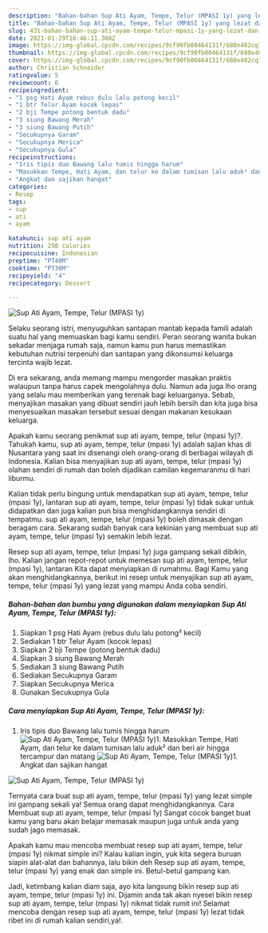 ```yaml
---
description: "Bahan-bahan Sup Ati Ayam, Tempe, Telur (MPASI 1y) yang lezat dan Mudah Dibuat"
title: "Bahan-bahan Sup Ati Ayam, Tempe, Telur (MPASI 1y) yang lezat dan Mudah Dibuat"
slug: 431-bahan-bahan-sup-ati-ayam-tempe-telur-mpasi-1y-yang-lezat-dan-mudah-dibuat
date: 2021-01-29T16:46:11.308Z
image: https://img-global.cpcdn.com/recipes/9cf90fb00464131f/680x482cq70/sup-ati-ayam-tempe-telur-mpasi-1y-foto-resep-utama.jpg
thumbnail: https://img-global.cpcdn.com/recipes/9cf90fb00464131f/680x482cq70/sup-ati-ayam-tempe-telur-mpasi-1y-foto-resep-utama.jpg
cover: https://img-global.cpcdn.com/recipes/9cf90fb00464131f/680x482cq70/sup-ati-ayam-tempe-telur-mpasi-1y-foto-resep-utama.jpg
author: Christian Schneider
ratingvalue: 5
reviewcount: 6
recipeingredient:
- "1 psg Hati Ayam rebus dulu lalu potong kecil"
- "1 btr Telur Ayam kocok lepas"
- "2 bji Tempe potong bentuk dadu"
- "3 siung Bawang Merah"
- "3 siung Bawang Putih"
- "Secukupnya Garam"
- "Secukupnya Merica"
- "Secukupnya Gula"
recipeinstructions:
- "Iris tipis duo Bawang lalu tumis hingga harum"
- "Masukkan Tempe, Hati Ayam, dan telur ke dalam tumisan lalu aduk² dan beri air hingga tercampur dan matang"
- "Angkat dan sajikan hangat"
categories:
- Resep
tags:
- sup
- ati
- ayam

katakunci: sup ati ayam 
nutrition: 298 calories
recipecuisine: Indonesian
preptime: "PT40M"
cooktime: "PT30M"
recipeyield: "4"
recipecategory: Dessert

---
```



![Sup Ati Ayam, Tempe, Telur (MPASI 1y)](https://img-global.cpcdn.com/recipes/9cf90fb00464131f/680x482cq70/sup-ati-ayam-tempe-telur-mpasi-1y-foto-resep-utama.jpg)

Selaku seorang istri, menyuguhkan santapan mantab kepada famili adalah suatu hal yang memuaskan bagi kamu sendiri. Peran seorang  wanita bukan sekadar menjaga rumah saja, namun kamu pun harus memastikan kebutuhan nutrisi terpenuhi dan santapan yang dikonsumsi keluarga tercinta wajib lezat.

Di era  sekarang, anda memang mampu mengorder masakan praktis walaupun tanpa harus capek mengolahnya dulu. Namun ada juga lho orang yang selalu mau memberikan yang terenak bagi keluarganya. Sebab, menyajikan masakan yang dibuat sendiri jauh lebih bersih dan kita juga bisa menyesuaikan masakan tersebut sesuai dengan makanan kesukaan keluarga. 



Apakah kamu seorang penikmat sup ati ayam, tempe, telur (mpasi 1y)?. Tahukah kamu, sup ati ayam, tempe, telur (mpasi 1y) adalah sajian khas di Nusantara yang saat ini disenangi oleh orang-orang di berbagai wilayah di Indonesia. Kalian bisa menyajikan sup ati ayam, tempe, telur (mpasi 1y) olahan sendiri di rumah dan boleh dijadikan camilan kegemaranmu di hari liburmu.

Kalian tidak perlu bingung untuk mendapatkan sup ati ayam, tempe, telur (mpasi 1y), lantaran sup ati ayam, tempe, telur (mpasi 1y) tidak sukar untuk didapatkan dan juga kalian pun bisa menghidangkannya sendiri di tempatmu. sup ati ayam, tempe, telur (mpasi 1y) boleh dimasak dengan beragam cara. Sekarang sudah banyak cara kekinian yang membuat sup ati ayam, tempe, telur (mpasi 1y) semakin lebih lezat.

Resep sup ati ayam, tempe, telur (mpasi 1y) juga gampang sekali dibikin, lho. Kalian jangan repot-repot untuk memesan sup ati ayam, tempe, telur (mpasi 1y), lantaran Kita dapat menyiapkan di rumahmu. Bagi Kamu yang akan menghidangkannya, berikut ini resep untuk menyajikan sup ati ayam, tempe, telur (mpasi 1y) yang lezat yang mampu Anda coba sendiri.

<!--inarticleads1-->

##### Bahan-bahan dan bumbu yang digunakan dalam menyiapkan Sup Ati Ayam, Tempe, Telur (MPASI 1y):

1. Siapkan 1 psg Hati Ayam (rebus dulu lalu potong² kecil)
1. Sediakan 1 btr Telur Ayam (kocok lepas)
1. Siapkan 2 bji Tempe (potong bentuk dadu)
1. Siapkan 3 siung Bawang Merah
1. Sediakan 3 siung Bawang Putih
1. Sediakan Secukupnya Garam
1. Siapkan Secukupnya Merica
1. Gunakan Secukupnya Gula




<!--inarticleads2-->

##### Cara menyiapkan Sup Ati Ayam, Tempe, Telur (MPASI 1y):

1. Iris tipis duo Bawang lalu tumis hingga harum
<img src="https://img-global.cpcdn.com/steps/0bd4d1ecbbe5cb37/160x128cq70/sup-ati-ayam-tempe-telur-mpasi-1y-langkah-memasak-1-foto.jpg" alt="Sup Ati Ayam, Tempe, Telur (MPASI 1y)">1. Masukkan Tempe, Hati Ayam, dan telur ke dalam tumisan lalu aduk² dan beri air hingga tercampur dan matang
<img src="https://img-global.cpcdn.com/steps/e1144f095e490834/160x128cq70/sup-ati-ayam-tempe-telur-mpasi-1y-langkah-memasak-2-foto.jpg" alt="Sup Ati Ayam, Tempe, Telur (MPASI 1y)">1. Angkat dan sajikan hangat
<img src="https://img-global.cpcdn.com/steps/55e314a655c2b22a/160x128cq70/sup-ati-ayam-tempe-telur-mpasi-1y-langkah-memasak-3-foto.jpg" alt="Sup Ati Ayam, Tempe, Telur (MPASI 1y)">



Ternyata cara buat sup ati ayam, tempe, telur (mpasi 1y) yang lezat simple ini gampang sekali ya! Semua orang dapat menghidangkannya. Cara Membuat sup ati ayam, tempe, telur (mpasi 1y) Sangat cocok banget buat kamu yang baru akan belajar memasak maupun juga untuk anda yang sudah jago memasak.

Apakah kamu mau mencoba membuat resep sup ati ayam, tempe, telur (mpasi 1y) nikmat simple ini? Kalau kalian ingin, yuk kita segera buruan siapin alat-alat dan bahannya, lalu bikin deh Resep sup ati ayam, tempe, telur (mpasi 1y) yang enak dan simple ini. Betul-betul gampang kan. 

Jadi, ketimbang kalian diam saja, ayo kita langsung bikin resep sup ati ayam, tempe, telur (mpasi 1y) ini. Dijamin anda tak akan nyesel bikin resep sup ati ayam, tempe, telur (mpasi 1y) nikmat tidak rumit ini! Selamat mencoba dengan resep sup ati ayam, tempe, telur (mpasi 1y) lezat tidak ribet ini di rumah kalian sendiri,ya!.


